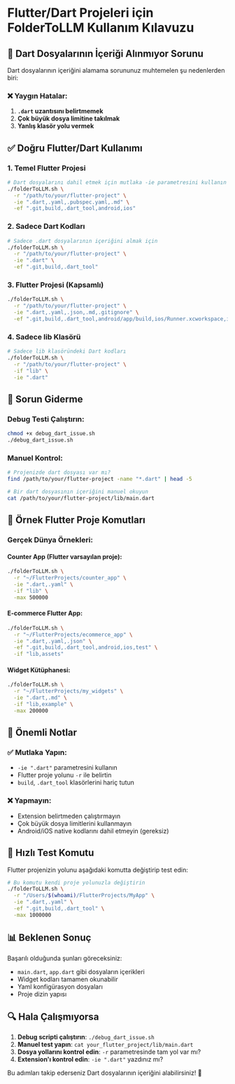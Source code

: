 # Flutter/Dart Projeleri için FolderToLLM Kullanım Kılavuzu

## 🎯 Dart Dosyalarının İçeriği Alınmıyor Sorunu

Dart dosyalarının içeriğini alamama sorununuz muhtemelen şu nedenlerden biri:

### ❌ Yaygın Hatalar:

1. **`.dart` uzantısını belirtmemek**
2. **Çok büyük dosya limitine takılmak**
3. **Yanlış klasör yolu vermek**

## ✅ Doğru Flutter/Dart Kullanımı

### 1. Temel Flutter Projesi
```bash
# Dart dosyalarını dahil etmek için mutlaka -ie parametresini kullanın
./folderToLLM.sh \
  -r "/path/to/your/flutter-project" \
  -ie ".dart,.yaml,.pubspec.yaml,.md" \
  -ef ".git,build,.dart_tool,android,ios"
```

### 2. Sadece Dart Kodları
```bash
# Sadece .dart dosyalarının içeriğini almak için
./folderToLLM.sh \
  -r "/path/to/your/flutter-project" \
  -ie ".dart" \
  -ef ".git,build,.dart_tool"
```

### 3. Flutter Projesi (Kapsamlı)
```bash
./folderToLLM.sh \
  -r "/path/to/your/flutter-project" \
  -ie ".dart,.yaml,.json,.md,.gitignore" \
  -ef ".git,build,.dart_tool,android/app/build,ios/Runner.xcworkspace,ios/Pods"
```

### 4. Sadece lib Klasörü
```bash
# Sadece lib klasöründeki Dart kodları
./folderToLLM.sh \
  -r "/path/to/your/flutter-project" \
  -if "lib" \
  -ie ".dart"
```

## 🔧 Sorun Giderme

### Debug Testi Çalıştırın:
```bash
chmod +x debug_dart_issue.sh
./debug_dart_issue.sh
```

### Manuel Kontrol:
```bash
# Projenizde dart dosyası var mı?
find /path/to/your/flutter-project -name "*.dart" | head -5

# Bir dart dosyasının içeriğini manuel okuyun
cat /path/to/your/flutter-project/lib/main.dart
```

## 📁 Örnek Flutter Proje Komutları

### Gerçek Dünya Örnekleri:

#### Counter App (Flutter varsayılan proje):
```bash
./folderToLLM.sh \
  -r "~/FlutterProjects/counter_app" \
  -ie ".dart,.yaml" \
  -if "lib" \
  -max 500000
```

#### E-commerce Flutter App:
```bash
./folderToLLM.sh \
  -r "~/FlutterProjects/ecommerce_app" \
  -ie ".dart,.yaml,.json" \
  -ef ".git,build,.dart_tool,android,ios,test" \
  -if "lib,assets"
```

#### Widget Kütüphanesi:
```bash
./folderToLLM.sh \
  -r "~/FlutterProjects/my_widgets" \
  -ie ".dart,.md" \
  -if "lib,example" \
  -max 200000
```

## 🚨 Önemli Notlar

### ✅ Mutlaka Yapın:
- `-ie ".dart"` parametresini kullanın
- Flutter proje yolunu `-r` ile belirtin
- `build`, `.dart_tool` klasörlerini hariç tutun

### ❌ Yapmayın:
- Extension belirtmeden çalıştırmayın
- Çok büyük dosya limitlerini kullanmayın
- Android/iOS native kodlarını dahil etmeyin (gereksiz)

## 🎯 Hızlı Test Komutu

Flutter projenizin yolunu aşağıdaki komutta değiştirip test edin:

```bash
# Bu komutu kendi proje yolunuzla değiştirin
./folderToLLM.sh \
  -r "/Users/$(whoami)/FlutterProjects/MyApp" \
  -ie ".dart,.yaml" \
  -ef ".git,build,.dart_tool" \
  -max 1000000
```

## 📊 Beklenen Sonuç

Başarılı olduğunda şunları göreceksiniz:
- `main.dart`, `app.dart` gibi dosyaların içerikleri
- Widget kodları tamamen okunabilir
- Yaml konfigürasyon dosyaları
- Proje dizin yapısı

## 🔍 Hala Çalışmıyorsa

1. **Debug scripti çalıştırın**: `./debug_dart_issue.sh`
2. **Manuel test yapın**: `cat your_flutter_project/lib/main.dart`
3. **Dosya yollarını kontrol edin**: `-r` parametresinde tam yol var mı?
4. **Extension'ı kontrol edin**: `-ie ".dart"` yazdınız mı?

Bu adımları takip ederseniz Dart dosyalarının içeriğini alabilirsiniz! 🚀 
